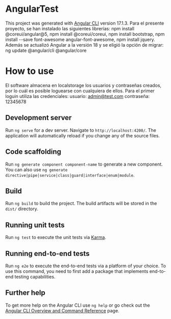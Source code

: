 # AngularTest

This project was generated with [Angular CLI](https://github.com/angular/angular-cli) version 17.1.3.
Para el presente proyecto, se han instalado las siguientes librerías:
  npm install @coreui/angular@5,
  npm install @coreui/coreui,
  npm install bootstrap,
  npm install --save font-awesome angular-font-awesome,
  npm install jquery.
Además se actualizó Angular a la versión 18 y se eligió la opción de migrar:
  ng update @angular/cli @angular/core

# How to use
El software almacena en localstorage los usuarios y contraseñas creados, por lo cuál es posible loguearse con cualquiera de ellos. 
Para el primer loguin utiliza las credenciales:
usuario: admin@test.com
contraseña: 12345678


## Development server

Run `ng serve` for a dev server. Navigate to `http://localhost:4200/`. The application will automatically reload if you change any of the source files.

## Code scaffolding

Run `ng generate component component-name` to generate a new component. You can also use `ng generate directive|pipe|service|class|guard|interface|enum|module`.

## Build

Run `ng build` to build the project. The build artifacts will be stored in the `dist/` directory.

## Running unit tests

Run `ng test` to execute the unit tests via [Karma](https://karma-runner.github.io).

## Running end-to-end tests

Run `ng e2e` to execute the end-to-end tests via a platform of your choice. To use this command, you need to first add a package that implements end-to-end testing capabilities.

## Further help

To get more help on the Angular CLI use `ng help` or go check out the [Angular CLI Overview and Command Reference](https://angular.io/cli) page.
